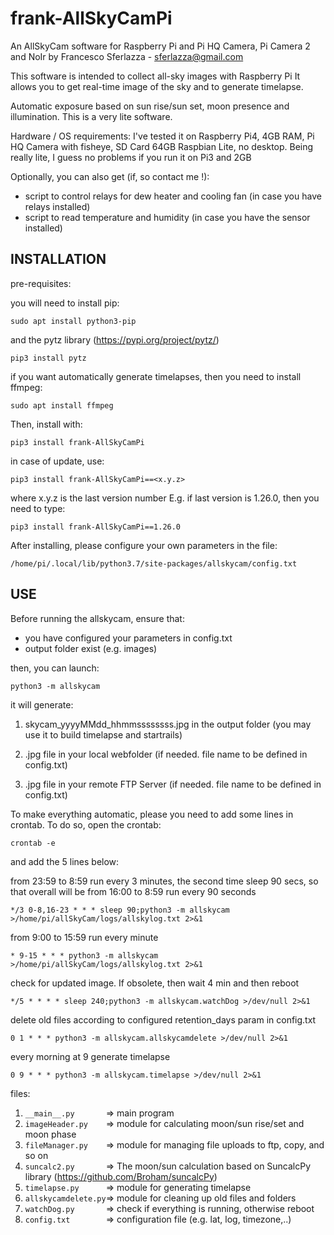 # frank-AllSkyCamPi
An AllSkyCam software for Raspberry Pi and Pi HQ Camera, Pi Camera 2 and NoIr
by Francesco Sferlazza - sferlazza@gmail.com

This software is intended to collect all-sky images with Raspberry Pi
It allows you to get real-time image of the sky and to generate timelapse.

Automatic exposure based on sun rise/sun set, moon presence and illumination.
This is a very lite software.

Hardware / OS requirements: 
I've tested it on Raspberry Pi4, 4GB RAM, Pi HQ Camera with fisheye, SD Card 64GB
Raspbian Lite, no desktop.
Being really lite, I guess no problems if you run it on Pi3 and 2GB

Optionally, you can also get (if, so contact me !):
- script to control relays for dew heater and cooling fan (in case you have relays installed)
- script to read temperature and humidity (in case you have the sensor installed)

## INSTALLATION

pre-requisites:

you will need to install pip:

`sudo apt install python3-pip`

and the pytz library (https://pypi.org/project/pytz/)

`pip3 install pytz` 

if you want automatically generate timelapses, then you need to install ffmpeg:

`sudo apt install ffmpeg`


Then, install with:

`pip3 install frank-AllSkyCamPi`

in case of update, use:

`pip3 install frank-AllSkyCamPi==<x.y.z>`

where x.y.z is the last version number
E.g. if last version is 1.26.0, then you need to type:

`pip3 install frank-AllSkyCamPi==1.26.0`

 
After installing, please configure your own parameters in the file:

`/home/pi/.local/lib/python3.7/site-packages/allskycam/config.txt`

## USE

Before running the allskycam, ensure that:

- you have configured your parameters in config.txt
- output folder exist (e.g. images)

then, you can launch:

`python3 -m allskycam` 

it will generate:
1) skycam_yyyyMMdd_hhmmssssssss.jpg in the output folder (you may use it to build timelapse and startrails)  
  
2) .jpg file in your local webfolder (if needed. file name to be defined in config.txt)

3) .jpg file in your remote FTP Server (if needed. file name to be defined in config.txt)

To make everything automatic, please you need to add some lines in crontab. 
To do so, open the crontab:

`crontab -e`

and add the 5 lines below:


 
from 23:59 to 8:59 run every 3 minutes, the second time sleep 90 secs, so that
overall will be from 16:00 to 8:59 run every 90 seconds

`*/3 0-8,16-23 * * * sleep 90;python3 -m allskycam >/home/pi/allSkyCam/logs/allskylog.txt 2>&1`

from 9:00 to 15:59 run every minute

`* 9-15 * * * python3 -m allskycam >/home/pi/allSkyCam/logs/allskylog.txt 2>&1`

check for updated image. If obsolete, then wait 4 min and then reboot

`*/5 * * * * sleep 240;python3 -m allskycam.watchDog >/dev/null 2>&1`

delete old files according to configured retention_days param in config.txt

`0 1 * * * python3 -m allskycam.allskycamdelete >/dev/null 2>&1`

every morning at 9 generate timelapse

`0 9 * * * python3 -m allskycam.timelapse >/dev/null 2>&1`
 
files:

1) `__main__.py       `=> main program
2) `imageHeader.py    `=> module for calculating moon/sun rise/set and moon phase 
3) `fileManager.py    `=> module for managing file uploads to ftp, copy, and so on
4) `suncalc2.py       `=> The moon/sun calculation based on SuncalcPy library (https://github.com/Broham/suncalcPy) 
5) `timelapse.py      `=> module for generating timelapse
6) `allskycamdelete.py`=> module for cleaning up old files and folders
7) `watchDog.py       `=> check if everything is running, otherwise reboot
8) `config.txt        `=> configuration file (e.g. lat, log, timezone,..)



